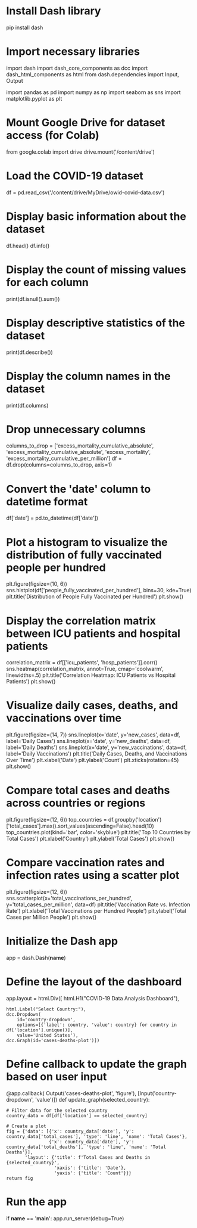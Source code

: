 # Install Dash library
pip install dash

# Import necessary libraries
import dash
import dash_core_components as dcc
import dash_html_components as html
from dash.dependencies import Input, Output

import pandas as pd
import numpy as np
import seaborn as sns
import matplotlib.pyplot as plt

# Mount Google Drive for dataset access (for Colab)
from google.colab import drive
drive.mount('/content/drive')

# Load the COVID-19 dataset
df = pd.read_csv('/content/drive/MyDrive/owid-covid-data.csv')

# Display basic information about the dataset
df.head()
df.info()

# Display the count of missing values for each column
print(df.isnull().sum())

# Display descriptive statistics of the dataset
print(df.describe())

# Display the column names in the dataset
print(df.columns)

# Drop unnecessary columns
columns_to_drop = ['excess_mortality_cumulative_absolute', 'excess_mortality_cumulative_absolute', 'excess_mortality', 'excess_mortality_cumulative_per_million']
df = df.drop(columns=columns_to_drop, axis=1)

# Convert the 'date' column to datetime format
df['date'] = pd.to_datetime(df['date'])

# Plot a histogram to visualize the distribution of fully vaccinated people per hundred
plt.figure(figsize=(10, 6))
sns.histplot(df['people_fully_vaccinated_per_hundred'], bins=30, kde=True)
plt.title('Distribution of People Fully Vaccinated per Hundred')
plt.show()

# Display the correlation matrix between ICU patients and hospital patients
correlation_matrix = df[['icu_patients', 'hosp_patients']].corr()
sns.heatmap(correlation_matrix, annot=True, cmap='coolwarm', linewidths=.5)
plt.title('Correlation Heatmap: ICU Patients vs Hospital Patients')
plt.show()

# Visualize daily cases, deaths, and vaccinations over time
plt.figure(figsize=(14, 7))
sns.lineplot(x='date', y='new_cases', data=df, label='Daily Cases')
sns.lineplot(x='date', y='new_deaths', data=df, label='Daily Deaths')
sns.lineplot(x='date', y='new_vaccinations', data=df, label='Daily Vaccinations')
plt.title('Daily Cases, Deaths, and Vaccinations Over Time')
plt.xlabel('Date')
plt.ylabel('Count')
plt.xticks(rotation=45)
plt.show()

# Compare total cases and deaths across countries or regions
plt.figure(figsize=(12, 6))
top_countries = df.groupby('location')['total_cases'].max().sort_values(ascending=False).head(10)
top_countries.plot(kind='bar', color='skyblue')
plt.title('Top 10 Countries by Total Cases')
plt.xlabel('Country')
plt.ylabel('Total Cases')
plt.show()

# Compare vaccination rates and infection rates using a scatter plot
plt.figure(figsize=(12, 6))
sns.scatterplot(x='total_vaccinations_per_hundred', y='total_cases_per_million', data=df)
plt.title('Vaccination Rate vs. Infection Rate')
plt.xlabel('Total Vaccinations per Hundred People')
plt.ylabel('Total Cases per Million People')
plt.show()

# Initialize the Dash app
app = dash.Dash(__name__)

# Define the layout of the dashboard
app.layout = html.Div([
    html.H1("COVID-19 Data Analysis Dashboard"),

    html.Label("Select Country:"),
    dcc.Dropdown(
        id='country-dropdown',
        options=[{'label': country, 'value': country} for country in df['location'].unique()],
        value='United States'),
    dcc.Graph(id='cases-deaths-plot')])

# Define callback to update the graph based on user input
@app.callback(
    Output('cases-deaths-plot', 'figure'),
    [Input('country-dropdown', 'value')])
def update_graph(selected_country):

    # Filter data for the selected country
    country_data = df[df['location'] == selected_country]

    # Create a plot
    fig = {'data': [{'x': country_data['date'], 'y': country_data['total_cases'], 'type': 'line', 'name': 'Total Cases'},
                    {'x': country_data['date'], 'y': country_data['total_deaths'], 'type': 'line', 'name': 'Total Deaths'}],
           'layout': {'title': f'Total Cases and Deaths in {selected_country}',
                      'xaxis': {'title': 'Date'},
                      'yaxis': {'title': 'Count'}}}
    return fig

# Run the app
if __name__ == '__main__':
    app.run_server(debug=True)

